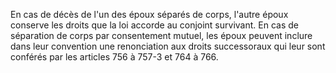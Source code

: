 En cas de décès de l'un des époux séparés de corps, l'autre époux conserve les droits que la loi accorde au conjoint survivant. En cas de séparation de corps par consentement mutuel, les époux peuvent inclure dans leur convention une renonciation aux droits successoraux qui leur sont conférés par les articles 756 à 757-3 et 764 à 766.
